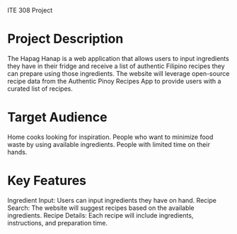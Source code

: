 ITE 308 Project

# Project Description
The Hapag Hanap is a web application that allows users to input ingredients they have in their fridge and receive a list of authentic Filipino recipes they can prepare using those ingredients. The website will leverage open-source recipe data from the Authentic Pinoy Recipes App to provide users with a curated list of recipes.

# Target Audience
Home cooks looking for inspiration.
People who want to minimize food waste by using available ingredients.
People with limited time on their hands.

# Key Features
Ingredient Input: Users can input ingredients they have on hand.
Recipe Search: The website will suggest recipes based on the available ingredients.
Recipe Details: Each recipe will include ingredients, instructions, and preparation time.